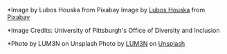 *Image by Lubos Houska from Pixabay
Image by <a href="https://pixabay.com/users/luboshouska-198496/?utm_source=link-attribution&amp;utm_medium=referral&amp;utm_campaign=image&amp;utm_content=1204029">Lubos Houska</a> from <a href="https://pixabay.com/?utm_source=link-attribution&amp;utm_medium=referral&amp;utm_campaign=image&amp;utm_content=1204029">Pixabay</a>

*Image Credits: University of Pittsburgh's Office of Diversity and Inclusion

*Photo by LUM3N on Unsplash
<span>Photo by <a href="https://unsplash.com/@lum3n?utm_source=unsplash&amp;utm_medium=referral&amp;utm_content=creditCopyText">LUM3N</a> on <a href="https://unsplash.com/s/photos/pink-writing?utm_source=unsplash&amp;utm_medium=referral&amp;utm_content=creditCopyText">Unsplash</a></span>
